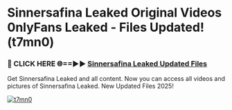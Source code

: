 # Sinnersafina Leaked Original Videos 0nlyFans Leaked - Files Updated! (t7mn0)

<h3>🔴 CLICK HERE 🌐==►► <a href="https://tinyurl.com/ehrbuxhb" rel="nofollow">Sinnersafina Leaked Updated Files</a></h3>

Get Sinnersafina Leaked and all content. Now you can access all videos and pictures of Sinnersafina Leaked. New Updated Files 2025!

[![t7mn0](https://i.imgur.com/lVYEuWS.gif)](https://tinyurl.com/ehrbuxhb)
